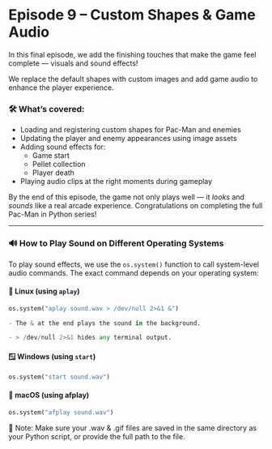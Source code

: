 # Episode 9 – Custom Shapes & Game Audio

In this final episode, we add the finishing touches that make the game feel complete — visuals and sound effects!

We replace the default shapes with custom images and add game audio to enhance the player experience.

### 🛠️ What’s covered:
- Loading and registering custom shapes for Pac-Man and enemies
- Updating the player and enemy appearances using image assets
- Adding sound effects for:
  - Game start
  - Pellet collection
  - Player death
- Playing audio clips at the right moments during gameplay

By the end of this episode, the game not only plays well — it *looks* and *sounds* like a real arcade experience. Congratulations on completing the full Pac-Man in Python series!

---

### 🔊 How to Play Sound on Different Operating Systems

To play sound effects, we use the `os.system()` function to call system-level audio commands. The exact command depends on your operating system:

#### 🐧 Linux (using `aplay`)
```python
os.system("aplay sound.wav > /dev/null 2>&1 &")

- The & at the end plays the sound in the background.

- > /dev/null 2>&1 hides any terminal output.
```

#### 🪟 Windows (using `start`)
```python
os.system("start sound.wav")
```

#### 🍎 macOS (using afplay)
```python
os.system("afplay sound.wav")
```

📁 Note: Make sure your .wav & .gif files are saved in the same directory as your Python script, or provide the full path to the file.
